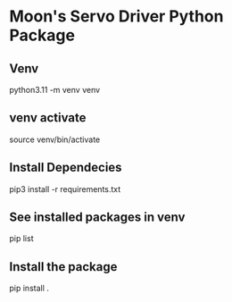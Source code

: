 # Moon's Servo Driver Python Package

## Venv
python3.11 -m venv venv   

## venv activate
source venv/bin/activate  

## Install Dependecies
pip3 install -r requirements.txt

## See installed packages in venv
pip list  

## Install the package 
pip install .


